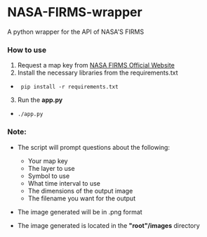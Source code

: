 # NASA-FIRMS-wrapper
A python wrapper for the API of NASA'S FIRMS

### How to use
1. Request a map key from [NASA FIRMS Official Website](https://firms.modaps.eosdis.nasa.gov/web-services/)
2. Install the necessary libraries from the requirements.txt
 * ```shell
	pip install -r requirements.txt
   	```
3. Run the **app.py**
  * ```shell 
  	./app.py
  	```

### Note: 

* The script will prompt questions about the following:
   * Your map key
   * The layer to use
   * Symbol to use
   * What time interval to use
   * The dimensions of the output image
   * The filename you want for the output

* The image generated will be in .png format
* The image generated is located in the **"root"/images** directory